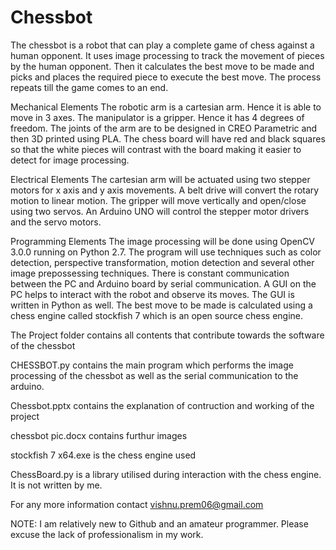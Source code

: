 # Chessbot

The chessbot is a robot that can play a complete game of chess against a human opponent. It uses image processing to track the movement of pieces by the human opponent. Then it calculates the best move to be made and picks and places the required piece to execute the best move. The process repeats till the game comes to an end.

Mechanical Elements
The robotic arm is a cartesian arm. Hence it is able to move in 3 axes. The manipulator is a gripper. Hence it has 4 degrees of freedom. The joints of the arm are to be designed in CREO Parametric and then 3D printed using PLA. 
The chess board will have red and black squares so that the white pieces will contrast with the board making it easier to detect for image processing.

Electrical Elements
The cartesian arm will be actuated using two stepper motors for x axis and y axis movements. A belt drive will convert the rotary motion to linear motion. The gripper will move vertically and open/close using two servos. An Arduino UNO will control the stepper motor drivers and the servo motors.

Programming Elements
The image processing will be done using OpenCV 3.0.0 running on Python 2.7. The program will use techniques such as color detection, perspective transformation, motion detection and several other image prepossessing techniques. There is constant communication between the PC and Arduino board by serial communication. A GUI on the PC helps to interact with the robot and observe its moves. The GUI is written in Python as well. The best move to be made is calculated using a chess engine called stockfish 7 which is an open source chess engine.

The Project folder contains all contents that contribute towards the software of the chessbot


CHESSBOT.py contains the main program which performs the image processing of the chessbot as well as the serial communication to the arduino.

Chessbot.pptx contains the explanation of contruction and working of the project

chessbot pic.docx contains furthur images 

stockfish 7 x64.exe is the chess engine used

ChessBoard.py is a library utilised during interaction with the chess engine. It is not written by me.

For any more information contact vishnu.prem06@gmail.com

NOTE: I am relatively new to Github and an amateur programmer. Please excuse the lack of professionalism in my work.
